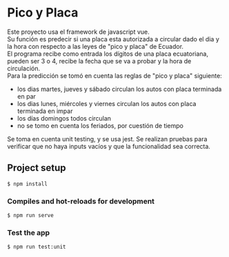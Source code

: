 # Pico y Placa

Este proyecto usa el framework de javascript vue.  
Su función es predecir si una placa esta autorizada a circular dado el dia y la hora con respecto a las leyes de "pico y placa" de Ecuador.  
El programa recibe como entrada los dígitos de una placa ecuatoriana, pueden ser 3 o 4, recibe la fecha que se va a probar y la hora de circulación.  
Para la predicción se tomó en cuenta las reglas de "pico y placa" siguiente:  
  * los dias martes, jueves y sábado circulan los autos con placa terminada en par
  * los dias lunes, miércoles y viernes circulan los autos con placa terminada en impar
  * los días domingos todos circulan
  * no se tomo en cuenta los feriados, por cuestión de tiempo

Se toma en cuenta unit testing, y se usa jest. Se realizan pruebas para verificar que no haya inputs vacíos y que la funcionalidad sea correcta.


## Project setup
```
$ npm install
```

### Compiles and hot-reloads for development
```
$ npm run serve
```

### Test the app
```
$ npm run test:unit
```
